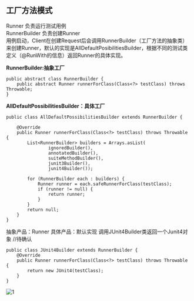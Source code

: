 ## 工厂方法模式

Runner 负责运行测试用例  
RunnerBuilder 负责创建Runner   
用例启动，Client在创建Request后会调用RunnerBuilder（工厂方法的抽象类）来创建Runner，默认的实现是AllDefaultPosibilitiesBuilder，根据不同的测试类定义（@RunWith的信息）返回Runner的具体实现。

**RunnerBuilder:抽象工厂**
```
public abstract class RunnerBuilder {
    public abstract Runner runnerForClass(Class<?> testClass) throws Throwable;
}
```
**AllDefaultPossibilitiesBuilder：具体工厂**
```
public class AllDefaultPossibilitiesBuilder extends RunnerBuilder {

    @Override
    public Runner runnerForClass(Class<?> testClass) throws Throwable {
        List<RunnerBuilder> builders = Arrays.asList(
                ignoredBuilder(),
                annotatedBuilder(),
                suiteMethodBuilder(),
                junit3Builder(),
                junit4Builder());

        for (RunnerBuilder each : builders) {
            Runner runner = each.safeRunnerForClass(testClass);
            if (runner != null) {
                return runner;
            }
        }
        return null;
    }
}
```

抽象产品：Runner
具体产品：默认实现 调用JUnit4Builder类返回一个Junit4对象 //待确认
```
public class JUnit4Builder extends RunnerBuilder {
    @Override
    public Runner runnerForClass(Class<?> testClass) throws Throwable {
        return new JUnit4(testClass);
    }
}
```
![1](https://s3.ax1x.com/2020/12/21/rdX8JI.png)
